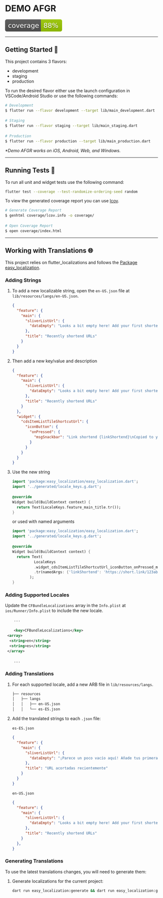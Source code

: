 # DEMO AFGR

![coverage][coverage_badge]

---

## Getting Started 🚀

This project contains 3 flavors:

- development
- staging
- production

To run the desired flavor either use the launch configuration in VSCode/Android Studio or use the following commands:

```sh
# Development
$ flutter run --flavor development --target lib/main_development.dart

# Staging
$ flutter run --flavor staging --target lib/main_staging.dart

# Production
$ flutter run --flavor production --target lib/main_production.dart
```

_\*Demo AFGR works on iOS, Android, Web, and Windows._

---

## Running Tests 🧪

To run all unit and widget tests use the following command:

```sh
flutter test --coverage --test-randomize-ordering-seed random
```

To view the generated coverage report you can use [lcov](https://github.com/linux-test-project/lcov).

```sh
# Generate Coverage Report
$ genhtml coverage/lcov.info -o coverage/

# Open Coverage Report
$ open coverage/index.html
```

---

## Working with Translations 🌐

This project relies on flutter_localizations and follows the [Package easy_localization](https://pub.dev/packages/easy_localization).

### Adding Strings

1. To add a new localizable string, open the `en-US.json` file at `lib/resources/langs/en-US.json`.

    ```json
    {
      "feature": {
        "main": {
          "sliverListUrl": {
            "dataEmpty": "Looks a bit empty here! Add your first shortened URLs."
          },
          "title": "Recently shortend URLs"
        }
      }
    }
    ```

2. Then add a new key/value and description

    ```json
    {
      "feature": {
        "main": {
          "sliverListUrl": {
            "dataEmpty": "Looks a bit empty here! Add your first shortened URLs."
          },
          "title": "Recently shortend URLs"
        }
      },
      "widget": {
        "cdsItemListTileShortcutUrl": {
          "iconButton": {
            "onPressed": {
              "msgSnackbar": "Link shortend {linkShortend}\nCopied to your clipboard"
            }
          }
        }
      }
    }
    ```

3. Use the new string

    ```dart
    import 'package:easy_localization/easy_localization.dart';
    import '../generated/locale_keys.g.dart';

    @override
    Widget build(BuildContext context) {
      return Text(LocaleKeys.feature_main_title.tr());
    }
    ```

    or used with named arguments

    ```dart
    import 'package:easy_localization/easy_localization.dart';
    import '../generated/locale_keys.g.dart';

    @override
    Widget build(BuildContext context) {
      return Text(
              LocaleKeys
              .widget_cdsItemListTileShortcutUrl_iconButton_onPressed_msgSnackbar
              .tr(namedArgs: {'linkShortend': 'https://short.link/123abc'})
            );
    }
    ```

### Adding Supported Locales

Update the `CFBundleLocalizations` array in the `Info.plist` at `ios/Runner/Info.plist` to include the new locale.

```xml
    ...

    <key>CFBundleLocalizations</key>
 <array>
  <string>en</string>
  <string>es</string>
 </array>

    ...
```

### Adding Translations

1. For each supported locale, add a new ARB file in `lib/resources/langs`.

    ```txt
    ├── resources
    │   ├── langs
    │   │   ├── en-US.json
    │   │   └── es-ES.json
    ```

2. Add the translated strings to each `.json` file:

    `es-ES.json`

    ```json
    {
      "feature": {
        "main": {
          "sliverListUrl": {
            "dataEmpty": "¡Parece un poco vacío aquí! Añade tus primeras URLs acortadas."
          },
          "title": "URL acortadas recientemente"
        }
      }
    }
    ```

    `en-US.json`

    ```json
    {
      "feature": {
        "main": {
          "sliverListUrl": {
            "dataEmpty": "Looks a bit empty here! Add your first shortened URLs."
          },
          "title": "Recently shortend URLs"
        }
      },
    }
    ```

### Generating Translations

To use the latest translations changes, you will need to generate them:

1. Generate localizations for the current project:

    ```sh
    dart run easy_localization:generate && dart run easy_localization:generate -f keys -o locale_keys.g.dart
    ```

[coverage_badge]: coverage_badge.svg
